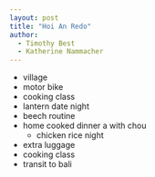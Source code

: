 ```yaml
---
layout: post
title: "Hoi An Redo"
author:
  - Timothy Best
  - Katherine Nammacher
---
```


- village
- motor bike
- cooking class
- lantern date night
- beech routine
- home cooked dinner a with chou
  - chicken rice night
- extra luggage
- cooking class
- transit to bali